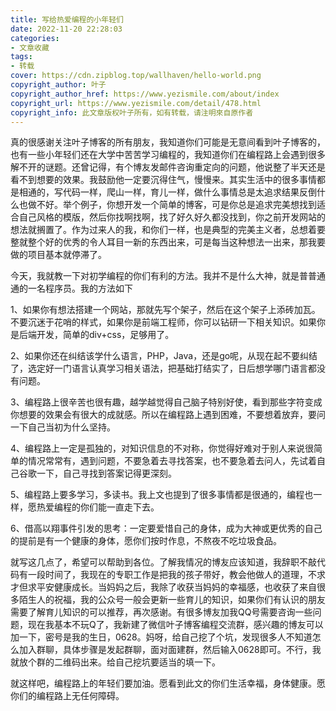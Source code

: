 ```yaml
---
title: 写给热爱编程的小年轻们
date: 2022-11-20 22:28:03
categories: 
- 文章收藏
tags:
- 转载
cover: https://cdn.zipblog.top/wallhaven/hello-world.png
copyright_author: 叶子
copyright_author_href: https://www.yezismile.com/about/index
copyright_url: https://www.yezismile.com/detail/478.html
copyright_info: 此文章版权叶子所有，如有转载，请注明來自原作者 
---
```

真的很感谢关注叶子博客的所有朋友，我知道你们可能是无意间看到叶子博客的，也有一些小年轻们还在大学中苦苦学习编程的，我知道你们在编程路上会遇到很多解不开的谜题。还曾记得，有个博友发邮件咨询重定向的问题，他说整了半天还是看不到想要的效果。我鼓励他一定要沉得住气，慢慢来。其实生活中的很多事情都是相通的，写代码一样，爬山一样，育儿一样，做什么事情总是太追求结果反倒什么也做不好。举个例子，你想开发一个简单的博客，可是你总是追求完美想找到适合自己风格的模版，然后你找啊找啊，找了好久好久都没找到，你之前开发网站的想法就搁置了。作为过来人的我，和你们一样，也是典型的完美主义者，总想着要整就整个好的优秀的令人耳目一新的东西出来，可是每当这种想法一出来，那我要做的项目基本就停滞了。

今天，我就教一下对初学编程的你们有利的方法。我并不是什么大神，就是普普通通的一名程序员。我的方法如下

1、如果你有想法搭建一个网站，那就先写个架子，然后在这个架子上添砖加瓦。不要沉迷于花哨的样式，如果你是前端工程师，你可以钻研一下相关知识。如果你是后端开发，简单的div+css，足够用了。

2、如果你还在纠结该学什么语言，PHP，Java，还是go呢，从现在起不要纠结了，选定好一门语言认真学习相关语法，把基础打结实了，日后想学哪门语言都没有问题。

3、编程路上很辛苦也很有趣，越学越觉得自己脑子特别好使，看到那些字符变成你想要的效果会有很大的成就感。所以在编程路上遇到困难，不要想着放弃，要问一下自己当初为什么坚持。

4、编程路上一定是孤独的，对知识信息的不对称，你觉得好难对于别人来说很简单的情况常常有，遇到问题，不要急着去寻找答案，也不要急着去问人，先试着自己谷歌一下，自己寻找到答案记得更深刻。

5、编程路上要多学习，多读书。我上文也提到了很多事情都是很通的，编程也一样，愿热爱编程的你们能一直走下去。

6、借高以翔事件引发的思考：一定要爱惜自己的身体，成为大神或更优秀的自己的提前是有一个健康的身体，愿你们按时作息，不熬夜不吃垃圾食品。

就写这几点了，希望可以帮助到各位。了解我情况的博友应该知道，我辞职不敲代码有一段时间了，我现在的专职工作是把我的孩子带好，教会他做人的道理，不求才但求平安健康成长。当妈妈之后，我除了收获当妈妈的幸福感，也收获了来自很多陌生人的祝福，我的公众号一般会更新一些育儿的知识，如果你们有认识的朋友需要了解育儿知识的可以推荐，再次感谢。有很多博友加我QQ号需要咨询一些问题，现在我基本不玩Q了，我新建了微信叶子博客编程交流群，感兴趣的博友可以加一下，密号是我的生日，0628。妈呀，给自己挖了个坑，发现很多人不知道怎么加入群聊，具体步骤是发起群聊，面对面建群，然后输入0628即可。不行，我就放个群的二维码出来。给自己挖坑要适当的填一下。

就这样吧，编程路上的年轻们要加油。愿看到此文的你们生活幸福，身体健康。愿你们的编程路上无任何障碍。
